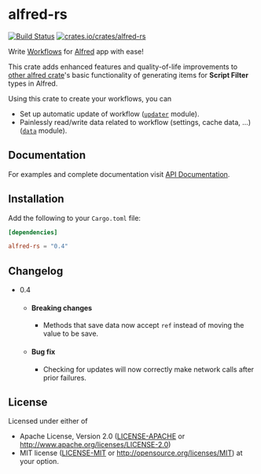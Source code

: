 # alfred-rs

[![Build Status](https://travis-ci.org/spamwax/alfred-workflow.svg?branch=master)](https://travis-ci.org/spamwax/alfred-workflow)
[![crates.io/crates/alfred-rs](http://meritbadge.herokuapp.com/alfred-rs)](https://crates.io/crates/alfred-rs)

Write [Workflows][] for [Alfred][alfred.app] app with ease!

This crate adds enhanced features and quality-of-life improvements to
[other alfred crate][alfred]'s basic functionality of generating items
for **Script Filter** types in Alfred.

Using this crate to create your workflows, you can
- Set up automatic update of workflow ([`updater`] module).
- Painlessly read/write data related to workflow (settings, cache data, ...) ([`data`] module).

## Documentation
For examples and complete documentation visit [API Documentation][].

[`updater`]: https://docs.rs/alfred-rs/latest/alfred_rs/updater/index.html
[`data`]: https://docs.rs/alfred-rs/latest/alfred_rs/data/index.html
[alfred]: https://crates.io/crates/alfred
[alfred.app]: http://www.alfredapp.com
[Workflows]: https://www.alfredapp.com/workflows/
[API Documentation]: http://docs.rs/alfred-rs

## Installation

Add the following to your `Cargo.toml` file:

```toml
[dependencies]

alfred-rs = "0.4"
```

## Changelog

- 0.4
  - #### Breaking changes
    - Methods that save data now accept `ref` instead of moving the value to be save.
  - #### Bug fix
    - Checking for updates will now correctly make network calls after prior failures.

## License

Licensed under either of
 * Apache License, Version 2.0 ([LICENSE-APACHE](LICENSE-APACHE) or
   http://www.apache.org/licenses/LICENSE-2.0)
 * MIT license ([LICENSE-MIT](LICENSE-MIT) or
   http://opensource.org/licenses/MIT) at your option.
